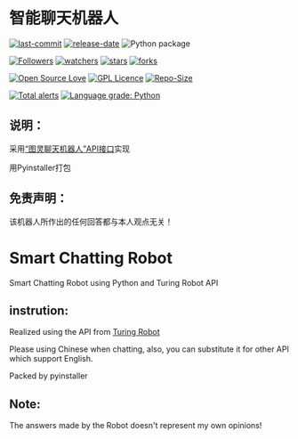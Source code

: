 # 智能聊天机器人

[![last-commit](https://img.shields.io/github/last-commit/HollowMan6/Smart-Chatting-Robot)](../../graphs/commit-activity)
[![release-date](https://img.shields.io/github/release-date/HollowMan6/Smart-Chatting-Robot)](../../releases)
![Python package](https://github.com/HollowMan6/Smart-Chatting-Robot/workflows/Python%20package/badge.svg)

[![Followers](https://img.shields.io/github/followers/HollowMan6?style=social)](https://github.com/HollowMan6?tab=followers)
[![watchers](https://img.shields.io/github/watchers/HollowMan6/Smart-Chatting-Robot?style=social)](../../watchers)
[![stars](https://img.shields.io/github/stars/HollowMan6/Smart-Chatting-Robot?style=social)](../../stargazers)
[![forks](https://img.shields.io/github/forks/HollowMan6/Smart-Chatting-Robot?style=social)](../../network/members)

[![Open Source Love](https://img.shields.io/badge/-%E2%9D%A4%20Open%20Source-Green?style=flat-square&logo=Github&logoColor=white&link=https://hollowman6.github.io/fund.html)](https://hollowman6.github.io/fund.html)
[![GPL Licence](https://img.shields.io/badge/license-GPL-blue)](https://opensource.org/licenses/GPL-3.0/)
[![Repo-Size](https://img.shields.io/github/repo-size/HollowMan6/Smart-Chatting-Robot.svg)](../../archive/master.zip)

[![Total alerts](https://img.shields.io/lgtm/alerts/g/HollowMan6/Smart-Chatting-Robot.svg?logo=lgtm&logoWidth=18)](https://lgtm.com/projects/g/HollowMan6/Smart-Chatting-Robot/alerts/)
[![Language grade: Python](https://img.shields.io/lgtm/grade/python/g/HollowMan6/Smart-Chatting-Robot.svg?logo=lgtm&logoWidth=18)](https://lgtm.com/projects/g/HollowMan6/Smart-Chatting-Robot/context:python)

## 说明：

   采用[“图灵聊天机器人”API接口](http://www.turingapi.com/)实现 

   用Pyinstaller打包

## 免责声明：

   该机器人所作出的任何回答都与本人观点无关！

# Smart Chatting Robot

Smart Chatting Robot using Python and Turing Robot API

## instrution: 

   Realized using the API from [Turing Robot](http://www.turingapi.com/)

   Please using Chinese when chatting, also, you can substitute it for other API which support English.

   Packed by pyinstaller

## Note: 

   The answers made by the Robot doesn't represent my own opinions!
